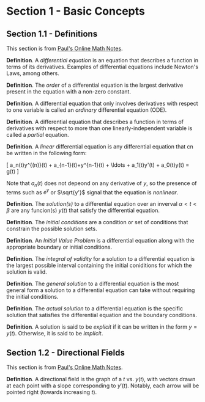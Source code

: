 # Section 1 - Basic Concepts

## Section 1.1 - Definitions

This section is from [Paul's Online Math Notes](https://tutorial.math.lamar.edu/classes/de/Definitions.aspx).

**Definition**. A *differential equation* is an equation that describes a function in terms of its derivatives. Examples of differential equations include Newton's Laws, among others.

**Definition**. The *order* of a differential equation is the largest derivative present in the equation with a non-zero constant.

**Definition**. A differential equation that only involves derivatives with respect to one variable is called an *ordinary* differential equation (ODE).

**Definition**. A differential equation that describes a function in terms of derivatives with respect to more than one linearly-independent variable is called a *partial* equation.

**Definition**. A *linear* differential equation is any differential equation that cn be written in the following form:

\[ a_n(t)y^{(n)}(t) + a_{n-1}(t)+y^{n-1}(t) + \ldots + a_1(t)y'(t) + a_0(t)y(t) = g(t) \]

Note that $a_n(t)$ does not depeond on any derivative of $y$, so the presence of terms such as $e^y$ or $\sqrt{y'}$ signal that the equation is *nonlinear*.

**Definition**. The *solution(s)* to a differential equation over an inverval $\alpha < t < \beta$ are any funcion(s) $y(t)$ that satisfy the differential equation.

**Definition**. The *initial conditions* are a condition or set of conditions that constrain the possible solution sets.

**Definition**. An *Initial Value Problem* is a differential equation along with the appropriate boundary or initial conditions.

**Definition**. The *integral of validity* for a solution to a differential equation is the largest possible interval containing the initial coniditions for which the solution is valid.

**Definition**. The *general solution* to a differential equation is the most general form a solution to a differential equation can take without requiring the initial conditions.

**Definition**. The *actual solution* to a differential equation is the specific solution that satisfies the differential equation and the boundary conditions.

**Definition**. A solution is said to be *explicit* if it can be written in the form $y = y(t)$. Otherwise, it is said to be *implicit*.

## Section 1.2 - Directional Fields

This section is from [Paul's Online Math Notes](https://tutorial.math.lamar.edu/Classes/DE/DirectionFields.aspx).

**Definition**. A directional field is the graph of a $t$ vs. $y(t)$, with vectors drawn at each point with a slope corresponding to $y'(t)$. Notably, each arrow will be pointed right (towards increasing $t$).